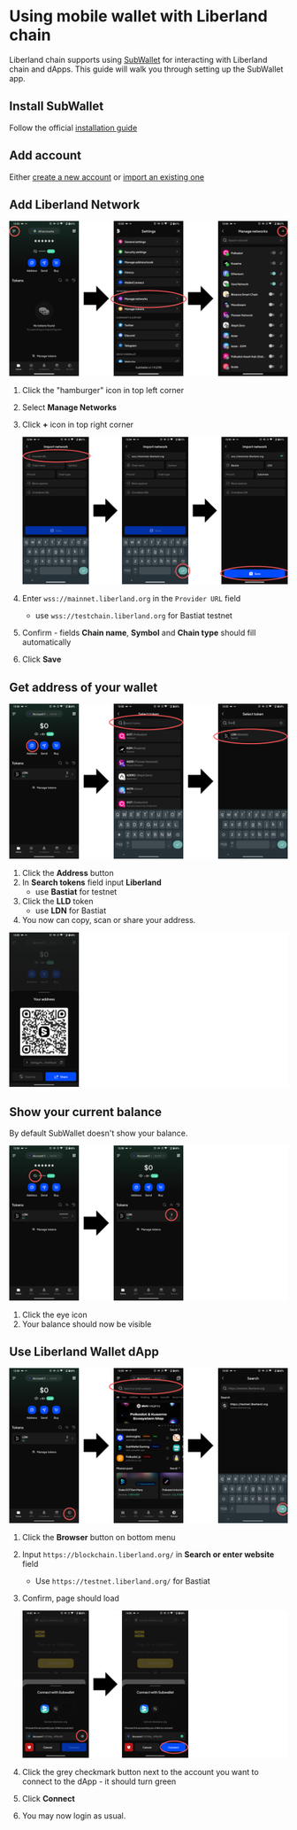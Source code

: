 # Using mobile wallet with Liberland chain

Liberland chain supports using [SubWallet](https://www.subwallet.app/) for interacting with Liberland chain and dApps. This guide will walk you through setting up the SubWallet app.

## Install SubWallet

Follow the official [installation guide](https://docs.subwallet.app/main/mobile-app-user-guide/getting-started/install-subwallet-mobile)

## Add account

Either [create a new account](https://docs.subwallet.app/main/mobile-app-user-guide/account-management/create-a-new-account-with-new-seed-phrase) or [import an existing one](https://docs.subwallet.app/main/mobile-app-user-guide/account-management/import-restore-an-account)

## Add Liberland Network

![Opening network settings guide - 1](../media/subwallet/add-network-1.png)

1. Click the "hamburger" icon in top left corner
2. Select **Manage Networks**
3. Click **+** icon in top right corner

    ![Opening network settings guide - 2](../media/subwallet/add-network-2.png)
4. Enter `wss://mainnet.liberland.org` in the `Provider URL` field
    * use `wss://testchain.liberland.org` for Bastiat testnet
5. Confirm - fields **Chain name**, **Symbol** and **Chain type** should fill automatically
6. Click **Save**

## Get address of your wallet

![Show address - 1](../media/subwallet/show-address-1.png)

1. Click the **Address** button
2. In **Search tokens** field input **Liberland**
   * use **Bastiat** for testnet
3. Click the **LLD** token
   * use **LDN** for Bastiat
4. You now can copy, scan or share your address.

![Show address - 2](../media/subwallet/show-address-2.png)

## Show your current balance

By default SubWallet doesn't show your balance.

![Show amounts](../media/subwallet/show-amounts.png)

1. Click the eye icon
2. Your balance should now be visible

## Use Liberland Wallet dApp

![Use dApp - 1](../media/subwallet/use-dapp-1.png)

1. Click the **Browser** button on bottom menu
2. Input `https://blockchain.liberland.org/` in **Search or enter website** field
   * Use `https://testnet.liberland.org/` for Bastiat
3. Confirm, page should load

    ![Use dApp - 2](../media/subwallet/use-dapp-2.png)
4. Click the grey checkmark button next to the account you want to connect to the dApp - it should turn green
5. Click **Connect**
6. You may now login as usual.